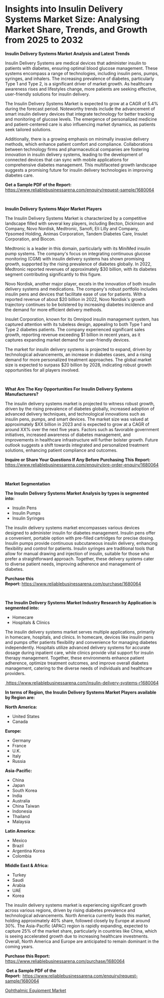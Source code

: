 <p><h1>Insights into Insulin Delivery Systems Market Size: Analysing Market Share, Trends, and Growth from 2025 to 2032</h1></p><p><strong>Insulin Delivery Systems Market Analysis and Latest Trends</strong></p>
<p><p>Insulin Delivery Systems are medical devices that administer insulin to patients with diabetes, ensuring optimal blood glucose management. These systems encompass a range of technologies, including insulin pens, pumps, syringes, and inhalers. The increasing prevalence of diabetes, particularly Type 1 and Type 2, is a significant driver of market growth. As healthcare awareness rises and lifestyles change, more patients are seeking effective, user-friendly solutions for insulin delivery.</p><p>The Insulin Delivery Systems Market is expected to grow at a CAGR of 5.4% during the forecast period. Noteworthy trends include the advancement of smart insulin delivery devices that integrate technology for better tracking and monitoring of glucose levels. The emergence of personalized medicine and patient-centered care is also influencing market dynamics, as patients seek tailored solutions.</p><p>Additionally, there is a growing emphasis on minimally invasive delivery methods, which enhance patient comfort and compliance. Collaborations between technology firms and pharmaceutical companies are fostering innovation in insulin delivery systems, leading to the development of connected devices that can sync with mobile applications for comprehensive diabetes management. This multifaceted growth landscape suggests a promising future for insulin delivery technologies in improving diabetes care.</p></p>
<p><strong>Get a Sample PDF of the Report:&nbsp;</strong> <a href="https://www.reliablebusinessarena.com/enquiry/request-sample/1680064?utm_campaign=1891&utm_medium=2&utm_source=Github&utm_content=ia&utm_term=04032025&utm_id=insulin-delivery-systems">https://www.reliablebusinessarena.com/enquiry/request-sample/1680064</a></p>
<p>&nbsp;</p>
<p><strong>Insulin Delivery Systems Major Market Players</strong></p>
<p><p>The Insulin Delivery Systems Market is characterized by a competitive landscape filled with several key players, including Becton, Dickinson and Company, Novo Nordisk, Medtronic, Sanofi, Eli Lilly and Company, Ypsomed Holding, Animas Corporation, Tandem Diabetes Care, Insulet Corporation, and Biocon. </p><p>Medtronic is a leader in this domain, particularly with its MiniMed insulin pump systems. The company's focus on integrating continuous glucose monitoring (CGM) with insulin delivery systems has shown promising growth, supported by the rising prevalence of diabetes globally. In 2022, Medtronic reported revenues of approximately $30 billion, with its diabetes segment contributing significantly to this figure.</p><p>Novo Nordisk, another major player, excels in the innovation of both insulin delivery systems and medications. The company's robust portfolio includes insulin pens and devices that facilitate ease of use for patients. With a reported revenue of about $20 billion in 2022, Novo Nordisk's growth trajectory continues to be bolstered by increasing diabetes incidence and the demand for more efficient delivery methods.</p><p>Insulet Corporation, known for its Omnipod insulin management system, has captured attention with its tubeless design, appealing to both Type 1 and Type 2 diabetes patients. The company experienced significant sales growth, reporting revenue exceeding $1 billion in recent years, as it captures expanding market demand for user-friendly devices.</p><p>The market for insulin delivery systems is projected to expand, driven by technological advancements, an increase in diabetes cases, and a rising demand for more personalized treatment approaches. The global market size is expected to surpass $20 billion by 2028, indicating robust growth opportunities for all players involved.</p></p>
<p>&nbsp;</p>
<p><strong>What Are The Key Opportunities For Insulin Delivery Systems Manufacturers?</strong></p>
<p><p>The insulin delivery systems market is projected to witness robust growth, driven by the rising prevalence of diabetes globally, increased adoption of advanced delivery techniques, and technological innovations such as insulin pens, pumps, and smart devices. The market size was valued at approximately $XX billion in 2023 and is expected to grow at a CAGR of around XX% over the next five years. Factors such as favorable government initiatives, increased awareness of diabetes management, and improvements in healthcare infrastructure will further bolster growth. Future outlook suggests a shift towards integrated and personalized treatment solutions, enhancing patient compliance and outcomes.</p></p>
<p><strong>Inquire or Share Your Questions If Any Before Purchasing This Report:</strong> <a href="https://www.reliablebusinessarena.com/enquiry/pre-order-enquiry/1680064?utm_campaign=1891&utm_medium=2&utm_source=Github&utm_content=ia&utm_term=04032025&utm_id=insulin-delivery-systems">https://www.reliablebusinessarena.com/enquiry/pre-order-enquiry/1680064</a></p>
<p>&nbsp;</p>
<p><strong>Market Segmentation</strong></p>
<p><strong>The Insulin Delivery Systems Market Analysis by types is segmented into:</strong></p>
<p><ul><li>Insulin Pens</li><li>Insulin Pumps</li><li>Insulin Syringes</li></ul></p>
<p><p>The insulin delivery systems market encompasses various devices designed to administer insulin for diabetes management. Insulin pens offer a convenient, portable option with pre-filled cartridges for precise dosing. Insulin pumps provide continuous subcutaneous insulin delivery, enhancing flexibility and control for patients. Insulin syringes are traditional tools that allow for manual drawing and injection of insulin, suitable for those who prefer a straightforward approach. Together, these delivery systems cater to diverse patient needs, improving adherence and management of diabetes.</p></p>
<p><strong>Purchase this Report:&nbsp;</strong><a href="https://www.reliablebusinessarena.com/purchase/1680064?utm_campaign=1891&utm_medium=2&utm_source=Github&utm_content=ia&utm_term=04032025&utm_id=insulin-delivery-systems">https://www.reliablebusinessarena.com/purchase/1680064</a></p>
<p>&nbsp;</p>
<p><strong>The Insulin Delivery Systems Market Industry Research by Application is segmented into:</strong></p>
<p><ul><li>Homecare</li><li>Hospitals & Clinics</li></ul></p>
<p><p>The insulin delivery systems market serves multiple applications, primarily in homecare, hospitals, and clinics. In homecare, devices like insulin pens and pumps offer patients flexibility and convenience for managing diabetes independently. Hospitals utilize advanced delivery systems for accurate dosage during inpatient care, while clinics provide vital support for insulin therapy management. Together, these environments enhance patient adherence, optimize treatment outcomes, and improve overall diabetes management, catering to the diverse needs of individuals and healthcare providers.</p></p>
<p><a href="https://www.reliablebusinessarena.com/insulin-delivery-systems-r1680064?utm_campaign=1891&utm_medium=2&utm_source=Github&utm_content=ia&utm_term=04032025&utm_id=insulin-delivery-systems">&nbsp;https://www.reliablebusinessarena.com/insulin-delivery-systems-r1680064</a></p>
<p><strong>In terms of Region, the Insulin Delivery Systems Market Players available by Region are:</strong></p>
<p>
    <p> <strong> North America: </strong>
        <ul>
            <li>United States</li>
            <li>Canada</li>
        </ul>
        </p> 
    <p> <strong> Europe: </strong>
        <ul>
            <li>Germany</li>
            <li>France</li>
            <li>U.K.</li>
            <li>Italy</li>
            <li>Russia</li>
        </ul>
        </p> 
    <p> <strong> Asia-Pacific: </strong>
        <ul>
            <li>China</li>
            <li>Japan</li>
            <li>South Korea</li>
            <li>India</li>
            <li>Australia</li>
            <li>China Taiwan</li>
            <li>Indonesia</li>
            <li>Thailand</li>
            <li>Malaysia</li>
        </ul>
        </p> 
    <p> <strong> Latin America: </strong>
        <ul>
            <li>Mexico</li>
            <li>Brazil</li>
            <li>Argentina Korea</li>
            <li>Colombia</li>
        </ul>
        </p> 
    <p> <strong> Middle East & Africa: </strong>
        <ul>
            <li>Turkey</li>
            <li>Saudi</li>
            <li>Arabia</li>
            <li>UAE</li>
            <li>Korea</li>
        </ul>
    </p>
    </p>
<p><p>The insulin delivery systems market is experiencing significant growth across various regions, driven by rising diabetes prevalence and technological advancements. North America currently leads this market, holding approximately 40% share, followed closely by Europe at around 30%. The Asia-Pacific (APAC) region is rapidly expanding, expected to capture 25% of the market share, particularly in countries like China, which is seeing accelerated growth due to increasing healthcare investments. Overall, North America and Europe are anticipated to remain dominant in the coming years.</p></p>
<p><strong>Purchase this Report: </strong><a href="https://www.reliablebusinessarena.com/purchase/1680064?utm_campaign=1891&utm_medium=2&utm_source=Github&utm_content=ia&utm_term=04032025&utm_id=insulin-delivery-systems">https://www.reliablebusinessarena.com/purchase/1680064</a></p>
<p>&nbsp;<strong>Get a Sample PDF of the Report:&nbsp;&nbsp;</strong><a href="https://www.reliablebusinessarena.com/enquiry/request-sample/1680064?utm_campaign=1891&utm_medium=2&utm_source=Github&utm_content=ia&utm_term=04032025&utm_id=insulin-delivery-systems">https://www.reliablebusinessarena.com/enquiry/request-sample/1680064</a></p>
<p><strong></strong></p>
<p><p><a href="https://github.com/Krish2023na/Market-Research-Report-List-7/blob/main/ophthalmic-equipment-market.md?utm_campaign=1891&utm_medium=2&utm_source=Github&utm_content=ia&utm_term=04032025&utm_id=insulin-delivery-systems">Ophthalmic Equipment Market</a></p></p>